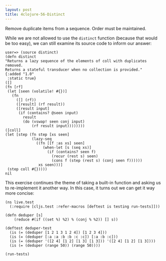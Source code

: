 ```yaml
---
layout: post
title: 4clojure-56-Distinct
---
```


Remove duplicate items from a sequence. Order must be maintained.

While we are not allowed to use the ```distinct``` function (because that would be too easy), we can still examine its source code to inform our answer:

    user=> (source distinct)
    (defn distinct
    "Returns a lazy sequence of the elements of coll with duplicates removed.
    Returns a stateful transducer when no collection is provided."
    {:added "1.0"
     :static true}
    ([]
    (fn [rf]
     (let [seen (volatile! #{})]
       (fn
         ([] (rf))
         ([result] (rf result))
         ([result input]
          (if (contains? @seen input)
            result
            (do (vswap! seen conj input)
                (rf result input))))))))
    ([coll]
    (let [step (fn step [xs seen]
                (lazy-seq
                  ((fn [[f :as xs] seen]
                     (when-let [s (seq xs)]
                       (if (contains? seen f)
                         (recur (rest s) seen)
                         (cons f (step (rest s) (conj seen f))))))
                   xs seen)))]
     (step coll #{}))))
    nil


This exercise continues the theme of taking a built-in function and asking us to re-implement it another way. In this case, it turns out we can get it way more concise:

<pre><code class="language-klipse">(ns live.test
  (:require [cljs.test :refer-macros [deftest is testing run-tests]]))
  
(defn deduper [s]
    (reduce #(if ((set %) %2) % (conj % %2)) [] s))
  
(deftest deduper-test
  (is (= (deduper [1 2 1 3 1 2 4]) [1 2 3 4]))
  (is (= (deduper [:a :a :b :b :c :c]) [:a :b :c]))
  (is (= (deduper '([2 4] [1 2] [1 3] [1 3])) '([2 4] [1 2] [1 3])))
  (is (= (deduper (range 50)) (range 50))))

(run-tests)
</code></pre>
